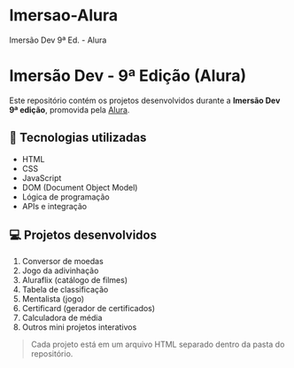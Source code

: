 # Imersao-Alura
 Imersão Dev 9ª Ed. - Alura


# Imersão Dev - 9ª Edição (Alura)

Este repositório contém os projetos desenvolvidos durante a **Imersão Dev 9ª edição**, promovida pela [Alura](https://www.alura.com.br/).

## 🧠 Tecnologias utilizadas

- HTML
- CSS
- JavaScript
- DOM (Document Object Model)
- Lógica de programação
- APIs e integração

## 💻 Projetos desenvolvidos

1. Conversor de moedas
2. Jogo da adivinhação
3. Aluraflix (catálogo de filmes)
4. Tabela de classificação
5. Mentalista (jogo)
6. Certificard (gerador de certificados)
7. Calculadora de média
8. Outros mini projetos interativos

> Cada projeto está em um arquivo HTML separado dentro da pasta do repositório.
